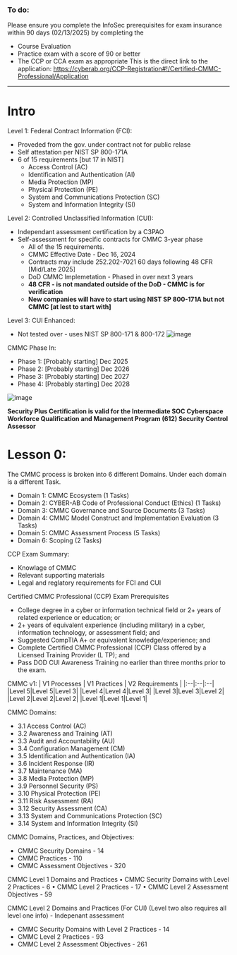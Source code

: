### To do:
Please ensure you complete the InfoSec prerequisites for exam insurance within 90 days (02/13/2025) by completing the
- Course Evaluation
- Practice exam with a score of 90 or better
- The CCP or CCA exam as appropriate
This is the direct link to the application: https://cyberab.org/CCP-Registration#!/Certified-CMMC-Professional/Application

---

# Intro
Level 1: Federal Contract Information (FCI):
* Proveded from the gov. under contract not for public relase
* Self attestation per NIST SP 800-171A
* 6 of 15 requirements [but 17 in NIST]
  * Access Control (AC)
  * Identification and Authentication (AI)
  * Media Protection (MP)
  * Physical Protection (PE)
  * System and Communications Protection (SC)
  * System and Information Integrity (SI)

Level 2: Controlled Unclassified Information (CUI):
* Independant assessment certification by a C3PAO
* Self-assessment for specific contracts for CMMC 3-year phase
  * All of the 15 requirements.
  * CMMC Effective Date - Dec 16, 2024
  * Contracts may include 252.202-7021 60 days following 48 CFR [Mid/Late 2025]
  * DoD CMMC Implemetation - Phased in over next 3 years
  * **48 CFR - is not mandated outside of the DoD - CMMC is for verification**
  * **New companies will have to start using NIST SP 800-171A but not CMMC [at lest to start with]**

Level 3: CUI Enhanced:
* Not tested over - uses NIST SP 800-171 & 800-172
![image](https://github.com/user-attachments/assets/a8e49d60-7e82-4f56-b4b9-f457a31a606d)


CMMC Phase In:
* Phase 1: [Probably starting] Dec 2025
* Phase 2: [Probably starting] Dec 2026
* Phase 3: [Probably starting] Dec 2027
* Phase 4: [Probably starting] Dec 2028

![image](https://github.com/user-attachments/assets/29157b18-09a3-42e3-946a-bc3744c3bd89)

**Security Plus Certification is valid for the Intermediate SOC Cyberspace Workforce Qualification and Management Program (612) Security Control Assessor**


# Lesson 0:

The CMMC process is broken into 6 different Domains. Under each domain is a different Task.
* Domain 1: CMMC Ecosystem (1 Tasks)
* Domain 2: CYBER-AB Code of Professional Conduct (Ethics) (1 Tasks)
* Domain 3: CMMC Governance and Source Documents (3 Tasks)
* Domain 4: CMMC Model Construct and Implementation Evaluation (3 Tasks)
* Domain 5: CMMC Assessment Process (5 Tasks)
* Domain 6: Scoping (2 Tasks)

CCP Exam Summary:
* Knowlage of CMMC
* Relevant supporting materials
* Legal and reglatory requirements for FCI and CUI

Certified CMMC Professional (CCP) Exam Prerequisites
* College degree in a cyber or information technical field or 2+ years of related experience or education; or
* 2+ years of equivalent experience (including military) in a cyber, information technology, or assessment field; and
* Suggested CompTIA A+ or equivalent knowledge/experience; and
* Complete Certified CMMC Professional (CCP) Class offered by a Licensed Training Provider (L TP); and
* Pass DOD CUI Awareness Training no earlier than three months prior to the exam.

CMMC v1:
| V1  Processes | V1 Practices | V2 Requirements |
|:--|:--|:--|
|Level 5|Level 5|Level 3|
|Level 4|Level 4|Level 3|
|Level 3|Level 3|Level 2|
|Level 2|Level 2|Level 2|
|Level 1|Level 1|Level 1|

CMMC Domains:
* 3.1 Access Control (AC)
* 3.2 Awareness and Training (AT)
* 3.3 Audit and Accountability (AU)
* 3.4 Configuration Management (CM)
* 3.5 Identification and Authentication (IA)
* 3.6 Incident Response (IR)
* 3.7 Maintenance (MA)
* 3.8 Media Protection (MP)
* 3.9 Personnel Security (PS)
* 3.10 Physical Protection (PE)
* 3.11 Risk Assessment (RA)
* 3.12 Security Assessment (CA)
* 3.13 System and Communications Protection (SC)
* 3.14 System and Information Integrity (SI)

CMMC Domains, Practices, and Objectives:
* CMMC Security Domains - 14
* CMMC Practices - 110
* CMMC Assessment Objectives - 320

CMMC Level 1 Domains and Practices
• CMMC Security Domains with Level 2 Practices - 6
• CMMC Level 2 Practices - 17
• CMMC Level 2 Assessment Objectives - 59

CMMC Level 2 Domains and Practices (For CUI) (Level two also requires all level one info) - Indepenant assessment
* CMMC Security Domains with Level 2 Practices - 14
* CMMC Level 2 Practices - 93
* CMMC Level 2 Assessment Objectives - 261
